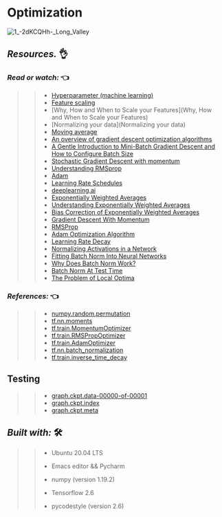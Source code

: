 # Optimization
![1_-_2dKCQHh_-_Long_Valley](https://user-images.githubusercontent.com/85587286/187789428-26e331b4-403f-41c5-ba4b-8ff04e16aded.gif)

## **_Resources._** 👌 

 

### **_Read or watch:_**  👈


>> * [Hyperparameter (machine learning)](https://intranet.hbtn.io/rltoken/1QBGvpFW16wWkdzpbPQ3DQ)
>> * [Feature scaling](https://intranet.hbtn.io/rltoken/w-mu-1FTMnCw_bo51x1H1w)
>> * [Why, How and When to Scale your Features](Why, How and When to Scale your Features)
>> * [Normalizing your data](Normalizing your data)
>> * [Moving average](https://intranet.hbtn.io/rltoken/_Na-3oh6JT9YqhWnxE5cRg)
>> * [An overview of gradient descent optimization algorithms](https://intranet.hbtn.io/rltoken/-TMwJwWHSavWMohuQ5yQvA)
>> * [A Gentle Introduction to Mini-Batch Gradient Descent and How to Configure Batch Size](https://intranet.hbtn.io/rltoken/-Bpr2w5FmPvMnmn-EHW6Rw)
>> * [Stochastic Gradient Descent with momentum](https://intranet.hbtn.io/rltoken/0IV-Ha-0L7AbVSDds_MxAw)
>> * [Understanding RMSprop](https://intranet.hbtn.io/rltoken/s1HPEM3JfB9iIU08zRg8JA)
>> * [Adam](https://intranet.hbtn.io/rltoken/c2ewV4zkooL1VtbAlKygGQ)
>> * [Learning Rate Schedules](https://intranet.hbtn.io/rltoken/K9Fl3Z1Axae8TJfbd1x9Vw)
>> * [deeplearning.ai](https://intranet.hbtn.io/rltoken/-tmvgOpWb_sjJzR5hv6VyA)
>> * [Exponentially Weighted Averages](https://intranet.hbtn.io/rltoken/5N75PDrSPlBuQEXyV5lTuw)
>> * [Understanding Exponentially Weighted Averages](https://intranet.hbtn.io/rltoken/V1fGt--3DYdXIlFaZKxQ1Q)
>> * [Bias Correction of Exponentially Weighted Averages](https://intranet.hbtn.io/rltoken/F4Of4Km8QRl2mH6iCdGReg)
>> * [Gradient Descent With Momentum](https://intranet.hbtn.io/rltoken/DwaovproRxolK5BN2LTbQQ)
>> * [RMSProp](https://intranet.hbtn.io/rltoken/knRX814HFUQcumxnOOJSyw)
>> * [Adam Optimization Algorithm](https://intranet.hbtn.io/rltoken/c9O01hgfn3335zzQPGtlkQ)
>> * [Learning Rate Decay](https://intranet.hbtn.io/rltoken/PXmH63ae5SdNBSvwZOcN5w)
>> * [Normalizing Activations in a Network](https://intranet.hbtn.io/rltoken/bbhczA5i6hu1KC1SVFZf1g)
>> * [Fitting Batch Norm Into Neural Networks](https://intranet.hbtn.io/rltoken/tjvojWwSp0hhFontTO7ygw)
>> * [Why Does Batch Norm Work?](https://intranet.hbtn.io/rltoken/14HrGT4EmpD5lhQThvFOhg)
>> * [Batch Norm At Test Time](https://intranet.hbtn.io/rltoken/RQob4hYaNfjmDDeW7j49bA)
>> * [The Problem of Local Optima](https://intranet.hbtn.io/rltoken/mHsAE3RUtXZ0UQTOgtab9A)
### **_References:_**  👈

>> * [numpy.random.permutation](https://intranet.hbtn.io/rltoken/HRwmVKUVZQCeC1F2FKg4Lg)
>> * [tf.nn.moments](https://intranet.hbtn.io/rltoken/2ONhdmNrX9cDldv4zG60rg)
>> * [tf.train.MomentumOptimizer](https://intranet.hbtn.io/rltoken/nw0eT5r9r_-OAeL2Dpy4Zw)
>> * [tf.train.RMSPropOptimizer](https://intranet.hbtn.io/rltoken/vckCzM32lR3Vv628QX15QA)
>> * [tf.train.AdamOptimizer](https://intranet.hbtn.io/rltoken/jXlYQ-sWHBZuR4gBJF3zpw)
>> * [tf.nn.batch_normalization](https://intranet.hbtn.io/rltoken/J-jO3nO1WOjHg4VwFm_1EA)
>> * [tf.train.inverse_time_decay](https://intranet.hbtn.io/rltoken/q4U2mGTPUICpEPT5Iuwb7w)


## Testing

>> * [graph.ckpt.data-00000-of-00001](https://s3.amazonaws.com/intranet-projects-files/holbertonschool-ml/graph.ckpt.data-00000-of-00001)
>> * [graph.ckpt.index](https://s3.amazonaws.com/intranet-projects-files/holbertonschool-ml/graph.ckpt.index)
>> * [graph.ckpt.meta](https://s3.amazonaws.com/intranet-projects-files/holbertonschool-ml/graph.ckpt.meta)

## **_Built with:_** 🛠️

>> * Ubuntu 20.04 LTS
>> 
>> * Emacs editor && Pycharm
>> 
>> * numpy (version 1.19.2) 
>> 
>> * Tensorflow 2.6
>>
>> * pycodestyle (version 2.6)

